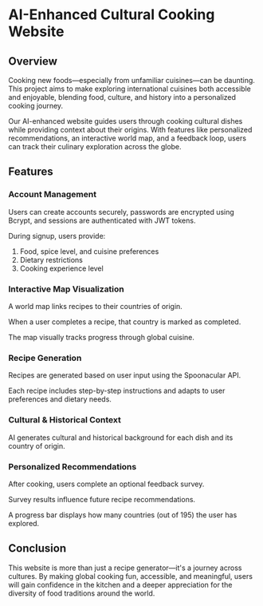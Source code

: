 # **AI-Enhanced Cultural Cooking Website**<br>

## **Overview**<br>
Cooking new foods—especially from unfamiliar cuisines—can be daunting. This project aims to make exploring international cuisines both accessible and enjoyable, blending food, culture, and history into a personalized cooking journey.

Our AI-enhanced website guides users through cooking cultural dishes while providing context about their origins. With features like personalized recommendations, an interactive world map, and a feedback loop, users can track their culinary exploration across the globe.

## **Features**<br>

### **Account Management**<br>
Users can create accounts securely, passwords are encrypted using Bcrypt, and sessions are authenticated with JWT tokens.

During signup, users provide:

1. Food, spice level, and cuisine preferences
2. Dietary restrictions
3. Cooking experience level

### **Interactive Map Visualization**<br>
A world map links recipes to their countries of origin.

When a user completes a recipe, that country is marked as completed.

The map visually tracks progress through global cuisine.

### **Recipe Generation**<br>
Recipes are generated based on user input using the Spoonacular API.

Each recipe includes step-by-step instructions and adapts to user preferences and dietary needs.

### **Cultural & Historical Context**<br>
AI generates cultural and historical background for each dish and its country of origin.

### **Personalized Recommendations**<br>
After cooking, users complete an optional feedback survey.

Survey results influence future recipe recommendations.

A progress bar displays how many countries (out of 195) the user has explored.

## **Conclusion**<br>

This website is more than just a recipe generator—it's a journey across cultures. By making global cooking fun, accessible, and meaningful, users will gain confidence in the kitchen and a deeper appreciation for the diversity of food traditions around the world.

